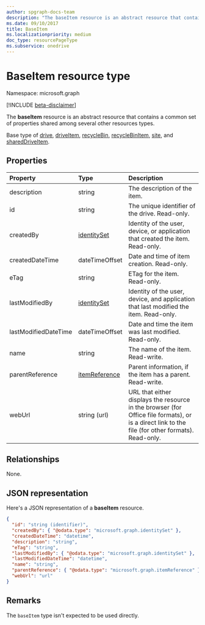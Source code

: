 ```yaml
---
author: spgraph-docs-team
description: "The baseItem resource is an abstract resource that contains a common set of properties shared among several other resources types."
ms.date: 09/10/2017
title: BaseItem
ms.localizationpriority: medium
doc_type: resourcePageType
ms.subservice: onedrive
---
```

# BaseItem resource type

Namespace: microsoft.graph

[!INCLUDE [beta-disclaimer](../../includes/beta-disclaimer.md)]

The **baseItem** resource is an abstract resource that contains a common set of properties shared among several other resources types.

Base type of [drive](drive.md), [driveItem](driveitem.md), [recycleBin](../resources/recyclebin.md), [recycleBinItem](../resources/recyclebinitem.md), [site](site.md), and [sharedDriveItem](shareddriveitem.md).

## Properties

| Property             | Type              | Description                                                                            |
| :------------------- | :---------------- | :------------------------------------------------------------------------------------- |
| description          | string            | The description of the item.                                                           |
| id                   | string            | The unique identifier of the drive. Read-only.                                         |
| createdBy            | [identitySet][]   | Identity of the user, device, or application that created the item. Read-only.         |
| createdDateTime      | dateTimeOffset    | Date and time of item creation. Read-only.                                             |
| eTag                 | string            | ETag for the item. Read-only.                                                          |
| lastModifiedBy       | [identitySet][]   | Identity of the user, device, and application that last modified the item. Read-only.  |
| lastModifiedDateTime | dateTimeOffset    | Date and time the item was last modified. Read-only.                                   |
| name                 | string            | The name of the item. Read-write.                                                      |
| parentReference      | [itemReference][] | Parent information, if the item has a parent. Read-write.                              |
| webUrl               | string (url)      | URL that either displays the resource in the browser (for Office file formats), or is a direct link to the file (for other formats). Read-only. |

## Relationships
None.

## JSON representation

Here's a JSON representation of a **baseItem** resource.

<!-- {
  "blockType": "resource",
  "optionalProperties": [ "createdBy", "lastModifiedBy", "description", "parentReference", "webUrl" ],
  "keyProperty": "id",
  "@odata.type": "microsoft.graph.baseItem",
  "abstract": true
}-->

```json
{
  "id": "string (identifier)",
  "createdBy": { "@odata.type": "microsoft.graph.identitySet" },
  "createdDateTime": "datetime",
  "description": "string",
  "eTag": "string",
  "lastModifiedBy": { "@odata.type": "microsoft.graph.identitySet" },
  "lastModifiedDateTime": "datetime",
  "name": "string",
  "parentReference": { "@odata.type": "microsoft.graph.itemReference" },
  "webUrl": "url"
}
```

[identitySet]: identityset.md
[itemReference]: itemreference.md

## Remarks

The `baseItem` type isn't expected to be used directly.

<!-- uuid: 8fcb5dbc-d5aa-4681-8e31-b001d5168d79
2015-10-25 14:57:30 UTC -->
<!--
{
  "type": "#page.annotation",
  "description": "",
  "keywords": "",
  "section": "documentation",
  "tocPath": "Resources/BaseItem",
  "suppressions": []
}
-->


